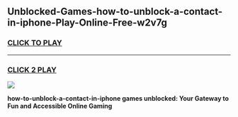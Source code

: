 
## Unblocked-Games-how-to-unblock-a-contact-in-iphone-Play-Online-Free-w2v7g
<h3>
<a href="https://premium76.site?title=how-to-unblock-a-contact-in-iphone&ref=26A">CLICK TO PLAY</a></h3>
<hr>

<h3>
<a href="https://premium76.site?title=how-to-unblock-a-contact-in-iphone&ref=26A">CLICK 2 PLAY</a>
  
</h3>

<a href="https://premium76.site?title=how-to-unblock-a-contact-in-iphone&ref=26A"><img src="https://clearcache.store/games.png"></a>


**how-to-unblock-a-contact-in-iphone games unblocked: Your Gateway to Fun and Accessible Online Gaming**

